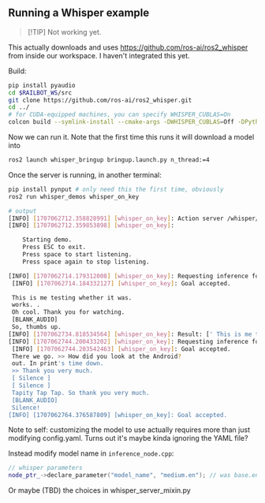 ## Running a Whisper example

> [!TIP] Not working yet.

This actually downloads and uses https://github.com/ros-ai/ros2_whisper from inside our workspace. I haven't integrated this yet.

Build:

```bash
pip install pyaudio
cd $RAILBOT_WS/src
git clone https://github.com/ros-ai/ros2_whisper.git
cd ../
# for CUDA-equipped machines, you can specify WHISPER_CUBLAS=On
colcon build --symlink-install --cmake-args -DWHISPER_CUBLAS=Off -DPython3_FIND_VIRTUALENV=ONLY
```

Now we can run it. Note that the first time this runs it will download a model into

```bash
ros2 launch whisper_bringup bringup.launch.py n_thread:=4
```

Once the server is running, in another terminal:

```bash
pip install pynput # only need this the first time, obviously
ros2 run whisper_demos whisper_on_key

# output
[INFO] [1707062712.358828991] [whisper_on_key]: Action server /whisper/inference found.
[INFO] [1707062712.359853898] [whisper_on_key]:

	Starting demo.
	Press ESC to exit.
	Press space to start listening.
	Press space again to stop listening.

[INFO] [1707062714.179312008] [whisper_on_key]: Requesting inference for 20 seconds...
 [INFO] [1707062714.184332127] [whisper_on_key]: Goal accepted.

 This is me testing whether it was.
 works. .
 Oh cool. Thank you for watching.
 [BLANK_AUDIO]
 So, thumbs up.
[INFO] [1707062734.818534564] [whisper_on_key]: Result: [' This is me testing whether it was.', ' works. .', ' Oh cool. Thank you for watching.', ' [BLANK_AUDIO]', ' So, thumbs up.']
[INFO] [1707062744.200433202] [whisper_on_key]: Requesting inference for 20 seconds...
 [INFO] [1707062744.203542463] [whisper_on_key]: Goal accepted.
 There we go. >> How did you look at the Android?
 out. In print's time down.
 >> Thank you very much.
 [ Silence ]
 [ Silence ]
 Tapity Tap Tap. So thank you very much.
 [BLANK_AUDIO]
 Silence!
[INFO] [1707062764.376587809] [whisper_on_key]: Goal accepted.
```

Note to self: customizing the model to use actually requires more than just modifying config.yaml. Turns out it's maybe kinda ignoring the YAML file?

Instead modify model name in `inference_node.cpp`:

```cpp
// whisper parameters
node_ptr_->declare_parameter("model_name", "medium.en"); // was base.en
```

Or maybe (TBD) the choices in whisper_server_mixin.py
